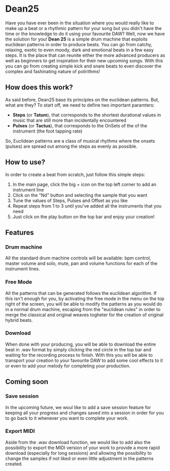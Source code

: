 # Dean25

Have you have ever been in the situation where you would really like to make up a beat or a rhythmic pattern for your song but you didn't have the time or the knowledge to do it using your favourite DAW?
Well, now we have the solution for you!
__Dean 25__ is a simple drum machine that exploits euclidean patterns in order to produce beats.
You can go from catchy, relaxing, exotic to even moody, dark and emotional beats in a few easy steps.
It is the place that can reunite either the more advanced producers as well as beginners to get inspiration for their new upcoming songs.
With this you can go from creating simple kick and snare beats to even discover the complex and fashinating nature of polirithms!

## How does this work?
As said before, Dean25 base its principles on the euclidean patterns. 
But, what are they?
To start off, we need to define two important paramters:
* __Steps__ (or __Tatum__), that corresponds to the shortest durational values in music that are still more than incidentally encountered
* __Pulses__ (or __Tactus__), that corresponds to the OnSets of the of the instrument (the foot tapping rate)

So, Euclidean patterns are a class of musical rhythms where the onsets (pulses) are spread out among the steps as evenly as possible.

## How to use?
In order to create a beat from scratch, just follow this simple steps:
1. In the main page, click the big + icon on the top left corner to add an instrument line
2. Click on the "Nd" button and selecting the sample that you want 
3.  Tune the values of Steps, Pulses and Offset as you like
4. Repeat steps from 1 to 3 until you've added all the instruments that you need
5. Just click on the play button on the top bar and enjoy your creation!

## Features

### Drum machine
All the standard drum machine controls will be available: bpm control, master volume and solo, mute, pan and volume functions for each of the instrument lines.

### Free Mode
All the patterns that can be generated follows the euclidean algorithm.
If this isn't enough for you, by activating the free mode in the menu on the top right of the screen, you will be able to modify the patterns as you would do in a normal drum machine, escaping from the "euclidean rules" in order to merge the classical and original weaves togheter for the creation of original hybrid beats.

### Download
When done with your producing, you will be able to download the entire beat in .wav format by simply clicking the red circle in the top bar and waiting for the recording process to finish.
With this you will be able to transport your creation to your favourite DAW to add some cool effects to it or even to add your melody for completing your production.

## Coming soon

### Save session
In the upcoming future, we woul like to add a save session feature for keeping all your progress and changes saved into a session in order for you to go back to it whenever you want to complete your work.
### Export MIDI
Aside from the .wav download function, we would like to add also the possibility to export the MIDI version of your work to provide a more rapid download (especially for long sessions) and allowing the possibility to change the samples if not liked or even little adjustment in the patterns created.
